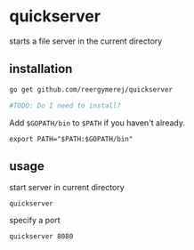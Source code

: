 # quickserver

starts a file server in the current directory

## installation

```sh
go get github.com/reergymerej/quickserver

#TODO: Do I need to install?
```

Add `$GOPATH/bin` to `$PATH` if you haven't already.

    export PATH="$PATH:$GOPATH/bin"

## usage

start server in current directory  

    quickserver

specify a port  

    quickserver 8080
